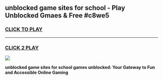 
## unblocked game sites for school - Play Unblocked Gmaes & Free #c8we5
<h3>
<a href="https://premium.freeplayer.one?title=unblocked_game_sites_for_school&ref=03M">CLICK TO PLAY</a></h3>
<hr>

<h3>
<a href="https://premium.freeplayer.one?title=unblocked_game_sites_for_school&ref=03M">CLICK 2 PLAY</a>
  
</h3>

<a href="https://premium.freeplayer.one?title=unblocked_game_sites_for_school&ref=03M"><img src="https://clearcache.store/games.png"></a>


**unblocked game sites for school games unblocked: Your Gateway to Fun and Accessible Online Gaming**
